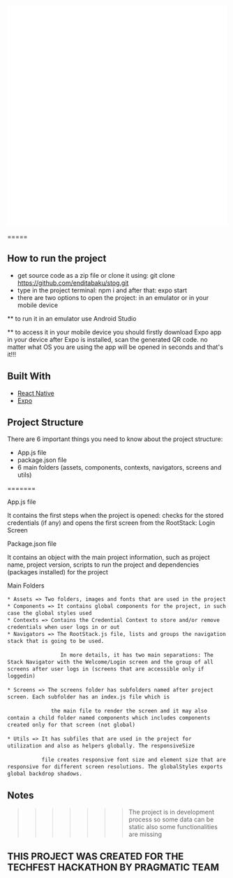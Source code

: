 ![Image](https://github.com/enditabaku/stog/blob/master/assets/Images/stog-logo-transparent.png)

=====

## How to run the project

* get source code as a zip file or clone it using: git clone https://github.com/enditabaku/stog.git
* type in the project terminal: npm i and after that: expo start
* there are two options to open the project: in an emulator or in your mobile device

** to run it in an emulator use Android Studio

** to access it in your mobile device you should firstly download Expo app in your device
   after Expo is installed, scan the generated QR code.
   no matter what OS you are using the app will be opened in seconds and that's it!!! 


## Built With

* [React Native](https://reactnative.dsev/)
* [Expo](https://expo.dev/)

## Project Structure

There are 6 important things you need to know about the project structure:
* App.js file 
* package.json file
* 6 main folders (assets, components, contexts, navigators, screens and utils)  

======= 

   App.js file
   
It contains the first steps when the project is opened: checks for the stored credentials (if any) and opens the first screen from the RootStack: Login Screen
    
   Package.json file
    
It contains an object with the main project information, such as project name, project version, scripts to run the project and dependencies (packages installed) for the project
    
   Main Folders
    
    * Assets => Two folders, images and fonts that are used in the project
    * Components => It contains global components for the project, in such case the global styles used
    * Contexts => Contains the Credential Context to store and/or remove credentials when user logs in or out
    * Navigators => The RootStack.js file, lists and groups the navigation stack that is going to be used.
    
                     In more details, it has two main separations: The Stack Navigator with the Welcome/Login screen and the group of all screens after user logs in (screens that are accessible only if loggedin)
                     
    * Screens => The screens folder has subfolders named after project screen. Each subfolder has an index.js file which is
    
                  the main file to render the screen and it may also contain a child folder named components which includes components created only for that screen (not global)
                  
    * Utils => It has subfiles that are used in the project for utilization and also as helpers globally. The responsiveSize  
    
               file creates responsive font size and element size that are responsive for different screen resolutions. The globalStyles exports global backdrop shadows. 

## Notes

>>>>>>> The project is in development process so some data can be static also some functionalities are missing

## THIS PROJECT WAS CREATED FOR THE TECHFEST HACKATHON BY PRAGMATIC TEAM
